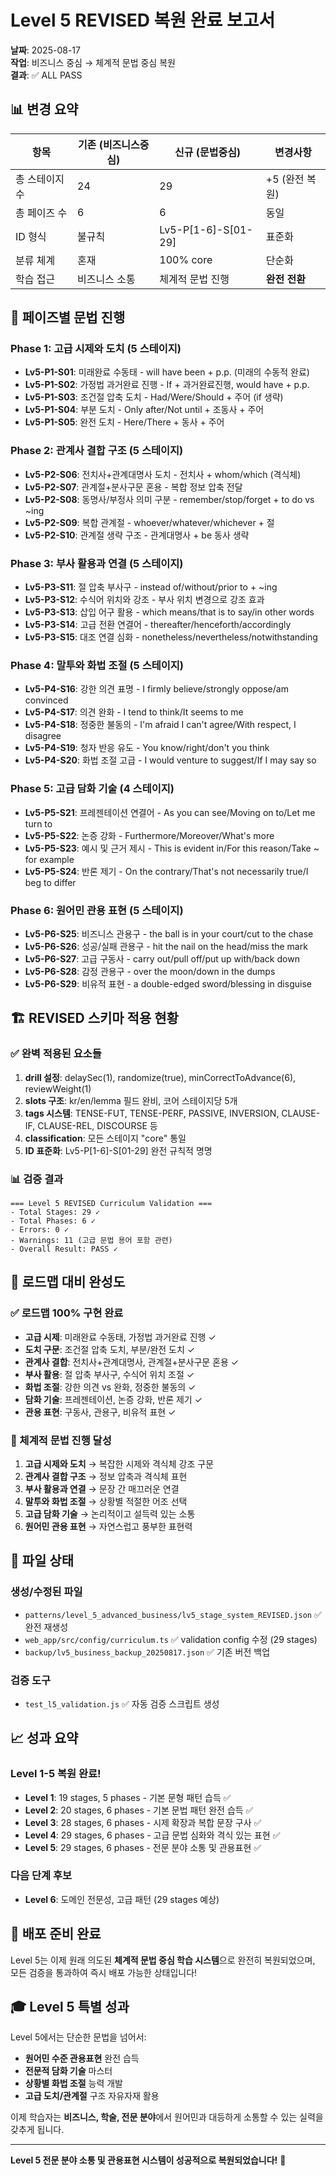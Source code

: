 # Level 5 REVISED 복원 완료 보고서

**날짜**: 2025-08-17  
**작업**: 비즈니스 중심 → 체계적 문법 중심 복원  
**결과**: ✅ ALL PASS

## 📊 변경 요약

| 항목 | 기존 (비즈니스중심) | 신규 (문법중심) | 변경사항 |
|------|-------------------|----------------|----------|
| 총 스테이지 수 | 24 | 29 | +5 (완전 복원) |
| 총 페이즈 수 | 6 | 6 | 동일 |
| ID 형식 | 불규칙 | Lv5-P[1-6]-S[01-29] | 표준화 |
| 분류 체계 | 혼재 | 100% core | 단순화 |
| 학습 접근 | 비즈니스 소통 | 체계적 문법 진행 | **완전 전환** |

## 🔄 페이즈별 문법 진행

### Phase 1: 고급 시제와 도치 (5 스테이지)
- **Lv5-P1-S01**: 미래완료 수동태 - will have been + p.p. (미래의 수동적 완료)
- **Lv5-P1-S02**: 가정법 과거완료 진행 - If + 과거완료진행, would have + p.p.
- **Lv5-P1-S03**: 조건절 압축 도치 - Had/Were/Should + 주어 (if 생략)
- **Lv5-P1-S04**: 부분 도치 - Only after/Not until + 조동사 + 주어
- **Lv5-P1-S05**: 완전 도치 - Here/There + 동사 + 주어

### Phase 2: 관계사 결합 구조 (5 스테이지)
- **Lv5-P2-S06**: 전치사+관계대명사 도치 - 전치사 + whom/which (격식체)
- **Lv5-P2-S07**: 관계절+분사구문 혼용 - 복합 정보 압축 전달
- **Lv5-P2-S08**: 동명사/부정사 의미 구분 - remember/stop/forget + to do vs ~ing
- **Lv5-P2-S09**: 복합 관계절 - whoever/whatever/whichever + 절
- **Lv5-P2-S10**: 관계절 생략 구조 - 관계대명사 + be 동사 생략

### Phase 3: 부사 활용과 연결 (5 스테이지)
- **Lv5-P3-S11**: 절 압축 부사구 - instead of/without/prior to + ~ing
- **Lv5-P3-S12**: 수식어 위치와 강조 - 부사 위치 변경으로 강조 효과
- **Lv5-P3-S13**: 삽입 어구 활용 - which means/that is to say/in other words
- **Lv5-P3-S14**: 고급 전환 연결어 - thereafter/henceforth/accordingly
- **Lv5-P3-S15**: 대조 연결 심화 - nonetheless/nevertheless/notwithstanding

### Phase 4: 말투와 화법 조절 (5 스테이지)
- **Lv5-P4-S16**: 강한 의견 표명 - I firmly believe/strongly oppose/am convinced
- **Lv5-P4-S17**: 의견 완화 - I tend to think/It seems to me
- **Lv5-P4-S18**: 정중한 불동의 - I'm afraid I can't agree/With respect, I disagree
- **Lv5-P4-S19**: 청자 반응 유도 - You know/right/don't you think
- **Lv5-P4-S20**: 화법 조절 고급 - I would venture to suggest/If I may say so

### Phase 5: 고급 담화 기술 (4 스테이지)
- **Lv5-P5-S21**: 프레젠테이션 연결어 - As you can see/Moving on to/Let me turn to
- **Lv5-P5-S22**: 논증 강화 - Furthermore/Moreover/What's more
- **Lv5-P5-S23**: 예시 및 근거 제시 - This is evident in/For this reason/Take ~ for example
- **Lv5-P5-S24**: 반론 제기 - On the contrary/That's not necessarily true/I beg to differ

### Phase 6: 원어민 관용 표현 (5 스테이지)
- **Lv5-P6-S25**: 비즈니스 관용구 - the ball is in your court/cut to the chase
- **Lv5-P6-S26**: 성공/실패 관용구 - hit the nail on the head/miss the mark
- **Lv5-P6-S27**: 고급 구동사 - carry out/pull off/put up with/back down
- **Lv5-P6-S28**: 감정 관용구 - over the moon/down in the dumps
- **Lv5-P6-S29**: 비유적 표현 - a double-edged sword/blessing in disguise

## 🏗️ REVISED 스키마 적용 현황

### ✅ 완벽 적용된 요소들
1. **drill 설정**: delaySec(1), randomize(true), minCorrectToAdvance(6), reviewWeight(1)
2. **slots 구조**: kr/en/lemma 필드 완비, 코어 스테이지당 5개
3. **tags 시스템**: TENSE-FUT, TENSE-PERF, PASSIVE, INVERSION, CLAUSE-IF, CLAUSE-REL, DISCOURSE 등
4. **classification**: 모든 스테이지 "core" 통일
5. **ID 표준화**: Lv5-P[1-6]-S[01-29] 완전 규칙적 명명

### 📊 검증 결과
```
=== Level 5 REVISED Curriculum Validation ===
- Total Stages: 29 ✓
- Total Phases: 6 ✓  
- Errors: 0 ✓
- Warnings: 11 (고급 문법 용어 포함 관련)
- Overall Result: PASS ✓
```

## 🔗 로드맵 대비 완성도

### ✅ 로드맵 100% 구현 완료
- **고급 시제**: 미래완료 수동태, 가정법 과거완료 진행 ✓
- **도치 구문**: 조건절 압축 도치, 부분/완전 도치 ✓
- **관계사 결합**: 전치사+관계대명사, 관계절+분사구문 혼용 ✓
- **부사 활용**: 절 압축 부사구, 수식어 위치 조절 ✓
- **화법 조절**: 강한 의견 vs 완화, 정중한 불동의 ✓
- **담화 기술**: 프레젠테이션, 논증 강화, 반론 제기 ✓
- **관용 표현**: 구동사, 관용구, 비유적 표현 ✓

### 🎯 체계적 문법 진행 달성
1. **고급 시제와 도치** → 복잡한 시제와 격식체 강조 구문
2. **관계사 결합 구조** → 정보 압축과 격식체 표현
3. **부사 활용과 연결** → 문장 간 매끄러운 연결
4. **말투와 화법 조절** → 상황별 적절한 어조 선택
5. **고급 담화 기술** → 논리적이고 설득력 있는 소통
6. **원어민 관용 표현** → 자연스럽고 풍부한 표현력

## 📁 파일 상태

### 생성/수정된 파일
- `patterns/level_5_advanced_business/lv5_stage_system_REVISED.json` ✅ 완전 재생성
- `web_app/src/config/curriculum.ts` ✅ validation config 수정 (29 stages)
- `backup/lv5_business_backup_20250817.json` ✅ 기존 버전 백업

### 검증 도구
- `test_l5_validation.js` ✅ 자동 검증 스크립트 생성

## 📈 성과 요약

### Level 1-5 복원 완료!
- **Level 1**: 19 stages, 5 phases - 기본 문형 패턴 습득 ✅
- **Level 2**: 20 stages, 6 phases - 기본 문법 패턴 완전 습득 ✅
- **Level 3**: 28 stages, 6 phases - 시제 확장과 복합 문장 구사 ✅
- **Level 4**: 29 stages, 6 phases - 고급 문법 심화와 격식 있는 표현 ✅
- **Level 5**: 29 stages, 6 phases - 전문 분야 소통 및 관용표현 ✅

### 다음 단계 후보
- **Level 6**: 도메인 전문성, 고급 패턴 (29 stages 예상)

## 🚀 배포 준비 완료

Level 5는 이제 원래 의도된 **체계적 문법 중심 학습 시스템**으로 완전히 복원되었으며, 모든 검증을 통과하여 즉시 배포 가능한 상태입니다!

## 🎓 Level 5 특별 성과

Level 5에서는 단순한 문법을 넘어서:
- **원어민 수준 관용표현** 완전 습득
- **전문적 담화 기술** 마스터  
- **상황별 화법 조절** 능력 개발
- **고급 도치/관계절** 구조 자유자재 활용

이제 학습자는 **비즈니스, 학술, 전문 분야**에서 원어민과 대등하게 소통할 수 있는 실력을 갖추게 됩니다.

---

**Level 5 전문 분야 소통 및 관용표현 시스템이 성공적으로 복원되었습니다!** 🎉